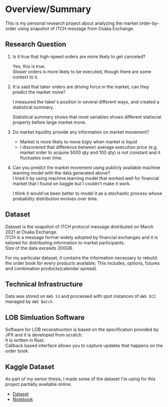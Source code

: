 # Overview/Summary
This is my personal research project about analyzing the market order-by-order using snapshot of ITCH message from Osaka Exchange.

## Research Question  
  1. Is it true that high-speed orders are more likely to get canceled?  
    
      Yes, this is true.   
      *Slower* orders is more likely to be executed, though there are some context to it.

  2. It is said that taker orders are driving force in the market, can they predict the market move?    
      
      I measured the taker's position in several different ways, and created a statistical summary.

      Statistical summary shows that most variables shows different statiscial property before large market move.

  3. Do market liquidity provide any information on market movement?   
    
      - Market is more likely to move bigly when market is liquid
      - I discovered that difference between average execution price (e.g. market order to acquire 5000 qty and 100 qty) is not constant and it fluctuates over time.
      
  4. Can you predict the market movement using publicly available machine learning model with the data generated above?  
    I tried it by using machine learning model that worked well for financial market that I found on kaggle but I couldn't make it work.

      I think it would've been better to model it as a stochastic process whose probability distribution evolves over time.

## Dataset  
  Dataset is the snapshot of ITCH protocol message distributed on March 2021 at Osaka Exchange.   
  ITCH is a message format widely adopted by financial exchanges and it is tailored for distributing information to market participants.  
  Size of the data exceeds 200GB.  

  For my particular dataset, it contains the information necessary to rebuild the order book for every products available;
  This includes, options, futures and combination products(calendar spread).  

## Technical Infrastructure  
  Data was stored on `AWS S3` and processed with spot instances of `AWS EC2` managed by `AWS Batch`.

## LOB Simluation Software   
  
  Software for LOB reconstruction is based on the specification provided by JPX and it is developed from scratch.   
  It is written in Rust.   
  Callback based interface allows you to capture updates that happens on the order book.

  
## Kaggle Dataset  
  As part of my senior thesis, I made some of the dataset I'm using for this project partially available online.

  - [Dataset](https://www.kaggle.com/datasets/a53e93e57a1/maker-order-dataset-osaka-20210301)
  - [Notebook](https://www.kaggle.com/code/a53e93e57a1/analyzing-high-frequency-trader-by-order)

